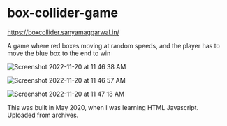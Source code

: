# box-collider-game

https://boxcollider.sanyamaggarwal.in/

A game where red boxes moving at random speeds, and the player has to move the blue box to the end to win

![Screenshot 2022-11-20 at 11 46 38 AM](https://user-images.githubusercontent.com/26229336/202888720-ae611b75-694e-497a-9ddf-e31edf97ba4e.png)


![Screenshot 2022-11-20 at 11 46 57 AM](https://user-images.githubusercontent.com/26229336/202888729-40cbcff1-fb44-4261-bc85-aa2fd9f594cc.png)


![Screenshot 2022-11-20 at 11 47 18 AM](https://user-images.githubusercontent.com/26229336/202888737-4e00b469-4dbc-45fc-9474-ce67acd3f3b9.png)


This was built in May 2020, when I was learning HTML Javascript. Uploaded from archives.
